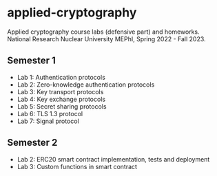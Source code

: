 # applied-cryptography

Applied cryptography course labs (defensive part) and homeworks. National Research Nuclear University MEPhI, Spring 2022 - Fall 2023.

## Semester 1

- Lab 1: Authentication protocols
- Lab 2: Zero-knowledge authentication protocols
- Lab 3: Key transport protocols
- Lab 4: Key exchange protocols
- Lab 5: Secret sharing protocols
- Lab 6: TLS 1.3 protocol
- Lab 7: Signal protocol

## Semester 2

- Lab 2: ERC20 smart contract implementation, tests and deployment
- Lab 3: Custom functions in smart contract


<!-- References -->

[1]: https://signal.org/docs/specifications/x3dh/
[2]: https://signal.org/docs/specifications/doubleratchet/
